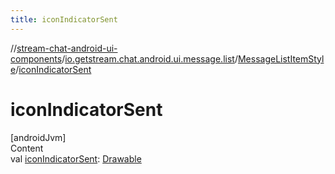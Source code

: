 ```yaml
---
title: iconIndicatorSent
---
```

//[stream-chat-android-ui-components](../../../index.md)/[io.getstream.chat.android.ui.message.list](../index.md)/[MessageListItemStyle](index.md)/[iconIndicatorSent](iconIndicatorSent.md)



# iconIndicatorSent  
[androidJvm]  
Content  
val [iconIndicatorSent](iconIndicatorSent.md): [Drawable](https://developer.android.com/reference/kotlin/android/graphics/drawable/Drawable.html)  



